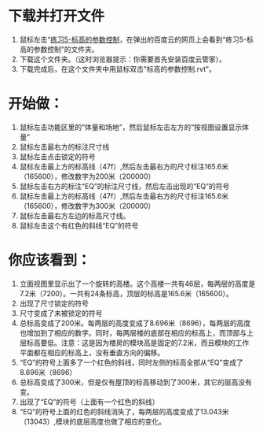 # **下载并打开文件**

1. 鼠标左击“[练习5-标高的参数控制](http://pan.baidu.com/s/1dD53RKP”)，在弹出的百度云的网页上会看到“练习5-标高的参数控制”的文件夹。
2. 下载这个文件夹。（这时浏览器提示：你需要首先安装百度云管家）。
3. 下载完成后，在这个文件夹中用鼠标双击"标高的参数控制.rvt"。

# 开始做： #

1. 鼠标左击功能区里的“体量和场地”，然后鼠标左击左方的“按视图设置显示体量”
2. 鼠标左击最右方的标注尺寸线
3. 鼠标左击点击锁定的符号
4. 鼠标左击最上方的标高线（47f）,然后左击最右方的尺寸标注165.6米（165600），修改数字为200米（200000）
5. 鼠标左击右方的标注“EQ”的标注尺寸线，然后左击出现的“EQ”的符号
6. 鼠标左击最上方的标高线（47f）,然后左击最右方的尺寸标注165.6米（165600），修改数字为300米（200000）
7. 鼠标左击最右方左边的标高尺寸线。
8. 鼠标左击这个有红色的斜线“EQ”的符号

# 你应该看到： #

1. 立面视图里显示出了一个旋转的高楼。这个高楼一共有46层，每两层的高度是7.2米（7200）。一共有24条标高，顶层的标高是165.6米（165600）。
2. 出现了尺寸锁定的符号
3. 尺寸变成了未被锁定的符号
4. 总标高变成了200米。每两层的高度变成了8.696米（8696），每两层的高度也增加到了相应的数字。同时，每两层楼的底部在相应的标高上，而顶部与上层标高要低。注意：这是因为楼房的模块高是固定的7.2米，而且模块的工作平面都在相应的标高上，没有垂直方向的偏移。
5. “EQ”的符号上面多了一个红色的斜线，同时左侧的标高全部从“EQ”变成了8.696米（8696）
6. 总标高变成了300米，但是仅有屋顶的标高移动到了300米，其它的层高没有变。
7. 出现了“EQ”的符号（上面有一个红色的斜线）
8. “EQ”的符号上面的红色的斜线消失了，每两层的高度变成了13.043米（13043）,模块的底层高度也做了相应的变化。
